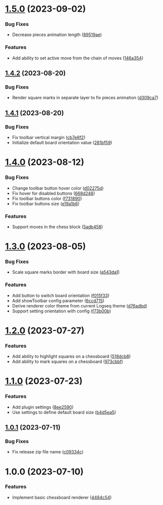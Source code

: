 # [1.5.0](https://github.com/r8/logseq-chess/compare/v1.4.2...v1.5.0) (2023-09-02)


### Bug Fixes

* Decrease pieces animation length ([89519ae](https://github.com/r8/logseq-chess/commit/89519ae598c08008185379267d81e0227d827742))


### Features

* Add ability to set active move from the chain of moves ([146a354](https://github.com/r8/logseq-chess/commit/146a3541323c12c5514a8555fa8768cea106857e))

## [1.4.2](https://github.com/r8/logseq-chess/compare/v1.4.1...v1.4.2) (2023-08-20)


### Bug Fixes

* Render square marks in separate layer to fix pieces animation ([d309ca7](https://github.com/r8/logseq-chess/commit/d309ca7e4748ddcef3cd04460d3c69d1c5051938))

## [1.4.1](https://github.com/r8/logseq-chess/compare/v1.4.0...v1.4.1) (2023-08-20)


### Bug Fixes

* Fix toolbar vertical margin ([cb7e6f2](https://github.com/r8/logseq-chess/commit/cb7e6f2c8c1653b81f5226892ea82d915f85d8fd))
* Initialize default board orientation value ([281bf59](https://github.com/r8/logseq-chess/commit/281bf592a22b84956123b852f3bd56f7373ea692))

# [1.4.0](https://github.com/r8/logseq-chess/compare/v1.3.0...v1.4.0) (2023-08-12)


### Bug Fixes

* Change toolbar button hover color ([d02275d](https://github.com/r8/logseq-chess/commit/d02275db8cc85fbaf1521234cac3f92d9e9f067c))
* Fix hover for disabled buttons ([668d248](https://github.com/r8/logseq-chess/commit/668d2486f2bdfbec40f9d6e8e1580935745a32d0))
* Fix toolbar buttons color ([f731890](https://github.com/r8/logseq-chess/commit/f731890d18299f592aa1def252f7345bca0c707d))
* Fix toolbar buttons size ([e19a1b6](https://github.com/r8/logseq-chess/commit/e19a1b6341ae2a490ba59207e0e9c2acd96603c1))


### Features

* Support moves in the chess block ([5adb458](https://github.com/r8/logseq-chess/commit/5adb458129d46a0eceaeed74ecef62e461518f27))

# [1.3.0](https://github.com/r8/logseq-chess/compare/v1.2.0...v1.3.0) (2023-08-05)


### Bug Fixes

* Scale square marks border with board size ([a543da1](https://github.com/r8/logseq-chess/commit/a543da1bd95a3117443f21c12ccf738312febfe7))


### Features

* Add button to switch board orientation ([f015f33](https://github.com/r8/logseq-chess/commit/f015f3340be7856723bca4069d4dd3d9130a6c9a))
* Add showToolbar config parameter ([6ccd715](https://github.com/r8/logseq-chess/commit/6ccd7151b6c57db8219452cf1a79f476c7f9c769))
* Derive renderer color theme from current Logseq theme ([d76adbd](https://github.com/r8/logseq-chess/commit/d76adbd1db099eccaf5d11cfef2bd7ea960c5a81))
* Support setting orientation with config ([f73b00b](https://github.com/r8/logseq-chess/commit/f73b00b1219868036ff855947b741951d32aa072))

# [1.2.0](https://github.com/r8/logseq-chess/compare/v1.1.0...v1.2.0) (2023-07-27)


### Features

* Add ability to highlight squares on a chessboard ([518dcb8](https://github.com/r8/logseq-chess/commit/518dcb88778b77b2901e804501b7e6f6aefacfab))
* Add ability to mark squares on a chessboard ([973cbbf](https://github.com/r8/logseq-chess/commit/973cbbf12ae301d4840c99239bfabdc441eacc00))

# [1.1.0](https://github.com/r8/logseq-chess/compare/v1.0.1...v1.1.0) (2023-07-23)


### Features

* Add plugin settings ([8ee2590](https://github.com/r8/logseq-chess/commit/8ee25904faeee85d7545de27414b6ef6d0fde66b))
* Use settings to define default board size ([b4d5ea5](https://github.com/r8/logseq-chess/commit/b4d5ea534a6cb4de0d0be7b0e9e87eb7aaa9ca59))

## [1.0.1](https://github.com/r8/logseq-chess/compare/v1.0.0...v1.0.1) (2023-07-11)


### Bug Fixes

* Fix release zip file name ([c09334c](https://github.com/r8/logseq-chess/commit/c09334c2e11dc2c3e0d02c9653af68e382843f21))

# 1.0.0 (2023-07-10)


### Features

* Implement basic chessboard renderer ([4484c54](https://github.com/r8/logseq-chess/commit/4484c54cfccdb948ecf4e73f306e41af7f0b57e3))
